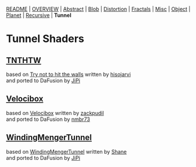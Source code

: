 
  <!--                                                             -->
  <!--           THIS IS AN AUTOMATICALLY GENERATED FILE           -->
  <!--                                                             -->
  <!--                  D O   N O T   E D I T ! ! !                -->
  <!--                                                             -->
  <!--  ALL CHANGES WILL BE OVERWRITTEN WITHOUT ANY FURTHER NOTICE -->
  <!--                                                             -->


[README](../README.md) | [OVERVIEW](../OVERVIEW.md) | [Abstract](../Abstract/README.md) | [Blob](../Blob/README.md) | [Distortion](../Distortion/README.md) | [Fractals](../Fractals/README.md) | [Misc](../Misc/README.md) | [Object](../Object/README.md) | [Planet](../Planet/README.md) | [Recursive](../Recursive/README.md) | **Tunnel**

# Tunnel Shaders

## **[TNTHTW](TNTHTW.md)**
based on [Try not to hit the walls](https://www.shadertoy.com/view/XsKcDG) written by [hisojarvi](https://www.shadertoy.com/user/hisojarvi)<br />and ported to DaFusion by [JiPi](../../Site/Profiles/JiPi.md)

## **[Velocibox](Velocibox.md)**
based on [Velocibox](https://www.shadertoy.com/view/lsdXD8) written by [zackpudil](https://www.shadertoy.com/user/zackpudil)<br />and ported to DaFusion by [nmbr73](../../Site/Profiles/nmbr73.md)

## **[WindingMengerTunnel](WindingMengerTunnel.md)**
based on [WindingMengerTunnel](https://www.shadertoy.com/view/4scXzn) written by [Shane](https://www.shadertoy.com/user/Shane)<br />and ported to DaFusion by [JiPi](../../Site/Profiles/JiPi.md)

